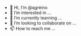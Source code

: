 - 👋 Hi, I’m @qgreino
- 👀 I’m interested in ...
- 🌱 I’m currently learning ...
- 💞️ I’m looking to collaborate on ...
- 📫 How to reach me ...

<!---
qgreino/qgreino is a ✨ special ✨ repository because its `README.md` (this file) appears on your GitHub profile.
You can click the Preview link to take a look at your changes.
--->
